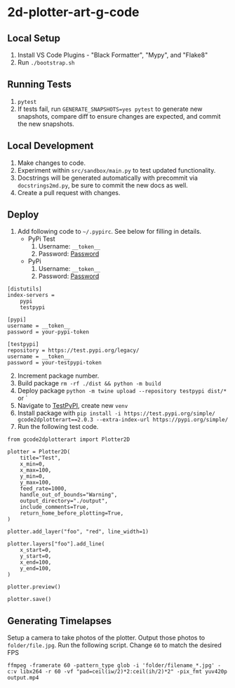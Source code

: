 # 2d-plotter-art-g-code

## Local Setup

1. Install VS Code Plugins - "Black Formatter", "Mypy", and "Flake8"
2. Run `./bootstrap.sh`

## Running Tests

1. `pytest`
2. If tests fail, run `GENERATE_SNAPSHOTS=yes pytest` to generate new snapshots, compare diff to ensure changes are expected, and commit the new snapshots.


## Local Development

1. Make changes to code.
1. Experiment within `src/sandbox/main.py` to test updated functionality.
1. Docstrings will be generated automatically with precommit via `docstrings2md.py`, be sure to commit the new docs as well.
1. Create a pull request with changes.

## Deploy

1. Add following code to `~/.pypirc`. See below for filling in details.
   - PyPi Test
     1. Username: `__token__`
     1. Password: [Password](https://test.pypi.org/manage/account/#api-tokens)
   - PyPi
     1. Username: `__token__`
     1. Password: [Password](https://pypi.org/manage/account/#api-tokens)

```
[distutils]
index-servers =
    pypi
    testpypi

[pypi]
username = __token__
password = your-pypi-token

[testpypi]
repository = https://test.pypi.org/legacy/
username = __token__
password = your-testpypi-token
```

2. Increment package number.
3. Build package `rm -rf ./dist && python -m build`
4. Deploy package `python -m twine upload --repository testpypi dist/*` or `
5. Navigate to [TestPyPI](https://test.pypi.org/project/gcode2dplotterart/), create new `venv`
6. Install package with `pip install -i https://test.pypi.org/simple/ gcode2dplotterart==2.0.3 --extra-index-url https://pypi.org/simple/`
7. Run the following test code.

```
from gcode2dplotterart import Plotter2D

plotter = Plotter2D(
    title="Test",
    x_min=0,
    x_max=100,
    y_min=0,
    y_max=100,
    feed_rate=1000,
    handle_out_of_bounds="Warning",
    output_directory="./output",
    include_comments=True,
    return_home_before_plotting=True,
)

plotter.add_layer("foo", "red", line_width=1)

plotter.layers["foo"].add_line(
    x_start=0,
    y_start=0,
    x_end=100,
    y_end=100,
)

plotter.preview()

plotter.save()
```

## Generating Timelapses

Setup a camera to take photos of the plotter. Output those photos to `folder/file.jpg`. Run the following script. Change `60` to match the desired FPS

```
ffmpeg -framerate 60 -pattern_type glob -i 'folder/filename_*.jpg' -c:v libx264 -r 60 -vf "pad=ceil(iw/2)*2:ceil(ih/2)*2" -pix_fmt yuv420p output.mp4
```
